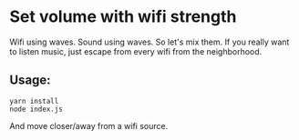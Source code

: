 Set volume with wifi strength
=============================


Wifi using waves. Sound using waves. So let's mix them. If you really want to listen music, just escape from every wifi from the neighborhood.

Usage:
------

```
yarn install
node index.js
```

And move closer/away from a wifi source.
